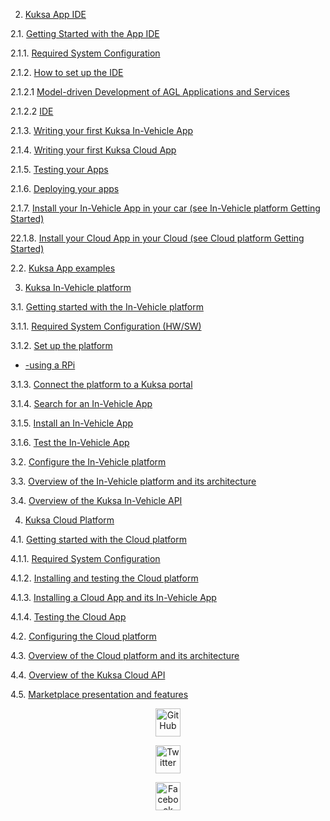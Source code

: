

2.  [Kuksa App IDE](./DraftVersion2.md#kuksa-app-ide)   
   
2.1. [Getting Started with the App IDE](./DraftVersion2.md#getting-started-with-the-app-ide)

2.1.1. [Required System Configuration](./DraftVersion2.md#requirement-system-configuration)

2.1.2. [How to set up the IDE](./DraftVersion2.md#how-to-setup-the-ide)

2.1.2.1 [Model-driven Development of AGL Applications and Services](./DraftVersion2.md#model-driven-development-of-AGL-applications-and-services)

2.1.2.2 [IDE](./DraftVersion2.md#ide)

2.1.3. [Writing your first Kuksa In-Vehicle App](./DraftVersion2.md#writing-your-first-kuksa-in-vehicle-app)

2.1.4. [Writing your first Kuksa Cloud App](./DraftVersion2.md#writing-your-first-kuksa-cloud-app)

2.1.5. [Testing your Apps](./DraftVersion2.md#test-your-apps)

2.1.6. [Deploying your apps](./DraftVersion2.md#deploying-your-app)

2.1.7. [Install your In-Vehicle App in your car (see In-Vehicle platform Getting Started)](./DraftVersion2.md#install-your-in-vehicle-app-in-your-car)

22.1.8. [Install your Cloud App in your Cloud (see Cloud platform Getting Started)](./DraftVersion2.md#install-your-cloud-app-in-your-cloud)

2.2. [Kuksa App examples](./DraftVersion2.md#some-kuksa-app-example)

3.   [Kuksa In-Vehicle platform](./DraftVersion2.md#kuksa-in-vehicle-platform)

3.1. [Getting started with the In-Vehicle platform](./DraftVersion2.md#getting-started-with-the-invehicle-platform)

3.1.1. [Required System Configuration (HW/SW)](./DraftVersion2.md#required-system-configration)

3.1.2. [Set up the platform](./DraftVersion2.md#set-up-the-platform)

  + [-using a RPi](./DraftVersion2.md#building-using-rpi)

3.1.3. [Connect the platform to a Kuksa portal](./DraftVersion2.md#connect-the-platform-to-kuksa-portal)

3.1.4. [Search for an In-Vehicle App](./DraftVersion2.md#search-for-invehicle-app)

3.1.5. [Install an In-Vehicle App](./DraftVersion2.md#install-an-invehicle-app)

3.1.6. [Test the In-Vehicle App](./DraftVersion2.md#test-the-invehicle-app)

3.2. [Configure the In-Vehicle platform](./DraftVersion2.md#configure-the-invehicle-platform)

3.3. [Overview of the In-Vehicle platform and its architecture](./DraftVersion2.md#overview-of-the-invehicle-platform-and-architecture)

3.4. [Overview of the Kuksa In-Vehicle API](./DraftVersion2.md#overview-of-kuksa-invehicle-api)

4. [Kuksa Cloud Platform](./DraftVersion2.md#kuksa-cloud-platform)

4.1. [Getting started with the Cloud platform](./DraftVersion2.md#getting-started-with-the-cloud-platform)

4.1.1. [Required System Configuration](./DraftVerion2.md#required-system-configuration)

4.1.2. [Installing and testing the Cloud platform](./DraftVersion2.md#installing-and-testing-cloud-platform)

4.1.3. [Installing a Cloud App and its In-Vehicle App](./DraftVersion2.md#installing-cloud-app-and-invehicle-app)

4.1.4. [Testing the Cloud App](./DraftVersion2.md#testing-cloud-app)

4.2. [Configuring the Cloud platform](./DraftVersion2.md#configuing-cloud-platform)

4.3. [Overview of the Cloud platform and its architecture](./DraftVersion2.md#overview-of-cloud-platform-and-its-architecture)

4.4. [Overview of the Kuksa Cloud API](./DraftVersion2.md#overview-of-kuksa-cloud-api)

4.5. [Marketplace presentation and features](./DraftVersion2.md#marketplace-presentation-and-features)


<p align="center">
  <a href="https://github.com/M3SResearch/kuksadoc" class="fancybox" target="_blank" rel="external"><img src="http://i.imgur.com/0o48UoR.png" width="40" height="45" alt="GitHub" title="GitHub"></a>
   </p>
<p align="center">   
  <a href="https://twitter.com/kuksa" class="fancybox" target="_blank" rel="external"><img src="http://i.imgur.com/tXSoThF.png" width="40" height="45" alt="Twitter" title="Twitter"></a>
   </p>
<p align="center">  
  <a href="https://www.facebook.com/kuksa" class="fancybox" target="_blank" rel="external"><img src="http://i.imgur.com/P3YfQoD.png" width="40" height="45" alt="Facebook" title="Facebook"></a>
</p>
